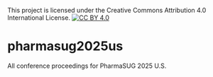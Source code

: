 This project is licensed under the Creative Commons Attribution 4.0 International License.
[![CC BY 4.0](https://licensebuttons.net/l/by/4.0/88x31.png)](https://creativecommons.org/licenses/by/4.0/)

# pharmasug2025us
All conference proceedings for PharmaSUG 2025 U.S.
